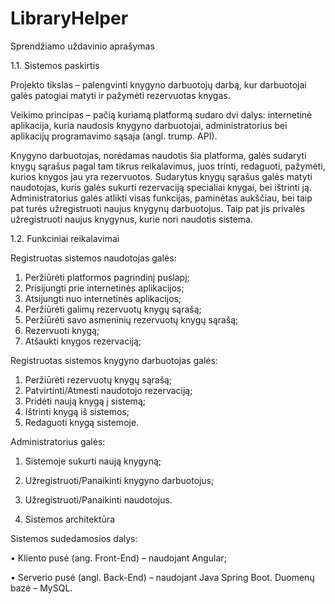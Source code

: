 # LibraryHelper
Sprendžiamo uždavinio aprašymas

1.1. Sistemos paskirtis

Projekto tikslas – palengvinti knygyno darbuotojų darbą, kur darbuotojai galės patogiai matyti ir pažymėti rezervuotas knygas.

Veikimo principas – pačią kuriamą platformą sudaro dvi dalys: internetinė aplikacija, kuria naudosis knygyno darbuotojai, administratorius bei aplikacijų programavimo sąsaja (angl. trump. API).

Knygyno darbuotojas, norėdamas naudotis šia platforma, galės sudaryti knygų sąrašus pagal tam tikrus reikalavimus, juos trinti, redaguoti, pažymėti, kurios knygos jau yra rezervuotos. Sudarytus knygų sąrašus galės matyti naudotojas, kuris galės sukurti rezervaciją specialiai knygai, bei ištrinti ją. Administratorius galės atlikti visas funkcijas, paminėtas aukščiau, bei taip pat turės užregistruoti naujus knygynų darbuotojus. Taip pat jis privalės užregistruoti naujus knygynus, kurie nori naudotis sistema.

1.2. Funkciniai reikalavimai

Registruotas sistemos naudotojas galės:

1.	Peržiūrėti platformos pagrindinį puslapį;
2.	Prisijungti prie internetinės aplikacijos;
3.	Atsijungti nuo internetinės aplikacijos;
4.	Peržiūrėti galimų rezervuotų knygų sąrašą;
5.	Peržiūrėti savo asmeninių rezervuotų knygų sąrašą;
6.	Rezervuoti knygą;
7.	Atšaukti knygos rezervaciją;

Registruotas sistemos knygyno darbuotojas galės:

1.	Peržiūrėti rezervuotų knygų sąrašą;
2.	Patvirtinti/Atmesti naudotojo rezervaciją;
3.	Pridėti naują knygą į sistemą;
4.	Ištrinti knygą iš sistemos;
5.	Redaguoti knygą sistemoje.

Administratorius galės:

1.	Sistemoje sukurti naują knygyną;
2.	Užregistruoti/Panaikinti knygyno darbuotojus;
3.	Užregistruoti/Panaikinti naudotojus.  

2.	Sistemos architektūra

Sistemos sudedamosios dalys:

•	Kliento pusė (ang. Front-End) – naudojant Angular;

•	Serverio pusė (angl. Back-End) – naudojant Java Spring Boot. Duomenų bazė – MySQL. 
